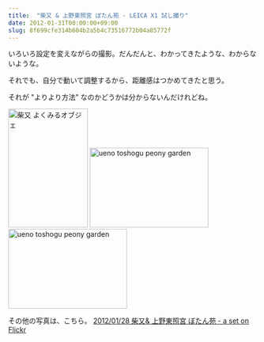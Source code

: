```yaml
---
title:  "柴又 & 上野東照宮 ぼたん苑 - LEICA X1 試し撮り"
date: 2012-01-31T00:00:00+09:00
slug: 8f699cfe314b604b2a5b4c73516772b04a85772f
---
```

いろいろ設定を変えながらの撮影。だんだんと、わかってきたような、わからないような。

それでも、自分で動いて調整するから、距離感はつかめてきたと思う。

それが "よりより方法" なのかどうかは分からないんだけれどね。

<a href="http://www.flickr.com/photos/69810711@N06/6789479449/" title="柴又 よくみるオブジェ by qtakamitsu, on Flickr"><img src="http://farm8.staticflickr.com/7155/6789479449_41c53d1b60_m.jpg" width="161" height="240" alt="柴又 よくみるオブジェ"></a>
<a href="http://www.flickr.com/photos/69810711@N06/6789512623/" title="ueno toshogu  peony garden by qtakamitsu, on Flickr"><img src="http://farm8.staticflickr.com/7033/6789512623_230ee53847_m.jpg" width="240" height="161" alt="ueno toshogu  peony garden"></a>
<a href="http://www.flickr.com/photos/69810711@N06/6789497457/" title="ueno toshogu  peony garden by qtakamitsu, on Flickr"><img src="http://farm8.staticflickr.com/7012/6789497457_e2fa0c56ed_m.jpg" width="240" height="161" alt="ueno toshogu  peony garden"></a>

その他の写真は、こちら。
[2012/01/28 柴又& 上野東照宮 ぼたん苑 - a set on Flickr](http://www.flickr.com/photos/69810711@N06/sets/72157629099187567/ "2012/01/28 柴又& 上野東照宮 ぼたん苑 - a set on Flickr")
